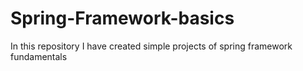 # Spring-Framework-basics
In this repository I have created simple projects of spring framework fundamentals
